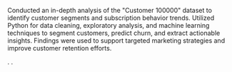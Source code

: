 Conducted an in-depth analysis of the "Customer 100000" dataset to identify customer segments and subscription behavior trends. Utilized Python for data cleaning, exploratory analysis, and machine learning techniques to segment customers, predict churn, and extract actionable insights. Findings were used to support targeted marketing strategies and improve customer retention efforts.


.
.
